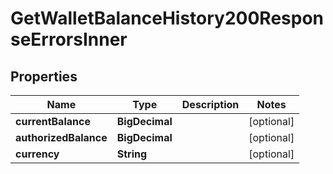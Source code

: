 

# GetWalletBalanceHistory200ResponseErrorsInner


## Properties

| Name | Type | Description | Notes |
|------------ | ------------- | ------------- | -------------|
|**currentBalance** | **BigDecimal** |  |  [optional] |
|**authorizedBalance** | **BigDecimal** |  |  [optional] |
|**currency** | **String** |  |  [optional] |



